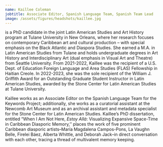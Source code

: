 ```yaml
---
name: Kaillee Coleman
jobtitle: Associate Editor, Spanish Language Team, Spanish Team Lead
image: /assets/figures/headshots/kaillee.jpg
---
```

is a PhD candidate in the joint Latin American Studies and Art History program at Tulane University in New Orleans, where her research focuses on contemporary Caribbean art and cultural production – with special emphasis on the Black Atlantic and Diaspora Studies. She earned a M.A. in Latin American Studies from Tulane and holds undergraduate degrees in Art History and Interdisciplinary Art (dual emphasis in Visual Art and Theatre) from Seattle University. From 2021-2022, Kaillee was the recipient of a U.S. Dept. of Education Foreign Language and Area Studies (FLAS) Fellowship in Haitian Creole. In 2022-2023, she was the sole recipient of the William J. Griffith Award for an Outstanding Graduate Student Instructor in Latin American Studies, awarded by the Stone Center for Latin American Studies at Tulane University.  
  
Kaillee works as an Associate Editor on the Spanish Language Team for the Keywords Project; additionally, she works as a curatorial assistant at the Newcomb Art Museum and as an archival assistant and metadata specialist for the Stone Center for Latin American Studies. Kaillee’s PhD dissertation, entitled “When I Am Not Here, *Estoy Allá*: Visualizing Expansive Space-Time in Caribbean Diasporic Memory,’’ places the work of five prominent Caribbean diasporic artists–María Magdalena Campos-Pons, La Vaughn Belle, Firelei Báez, Alberta Whittle, and Deborah Jack–in direct conversation with each other, tracing a thread of multivalent memory keeping.